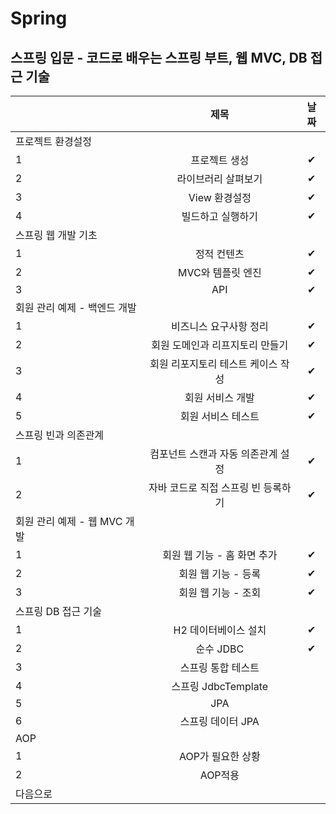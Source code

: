 # Spring

## 스프링 입문 - 코드로 배우는 스프링 부트, 웹 MVC, DB 접근 기술

|      |          제목          |    날짜  |
| ---- | :--------------------: | :--: |
| 프로젝트 환경설정 |
| 1    |      프로젝트 생성       |   ✔  |
| 2    | 라이브러리 살펴보기 |    ✔   |
| 3    |    View 환경설정    |    ✔   |
| 4    |       빌드하고 실행하기        |    ✔  |
|스프링 웹 개발 기초|
| 1   |  정적 컨텐츠  |  ✔    |
| 2    |     MVC와 템플릿 엔진   |   ✔   |
| 3    |         API         |     ✔     |
|회원 관리 예제 - 백엔드 개발 |
| 1   |     비즈니스 요구사항 정리      |   ✔   |
| 2   |     회원 도메인과 리프지토리 만들기      |   ✔   |
| 3   |     회원 리포지토리 테스트 케이스 작성      |  ✔    |
| 4   |     회원 서비스 개발      |   ✔   |
| 5   |     회원 서비스 테스트      |   ✔   |
| 스프링 빈과 의존관계|
| 1   |     컴포넌트 스캔과 자동 의존관계 설정      |   ✔   |
| 2   |     자바 코드로 직접 스프링 빈 등록하기      |  ✔    |
| 회원 관리 예제 - 웹 MVC 개발|
| 1   |     회원 웹 기능 - 홈 화면 추가      |   ✔    |
| 2   |     회원 웹 기능 - 등록      |     ✔  |
| 3   |     회원 웹 기능 - 조회     |    ✔   |
| 스프링 DB 접근 기술|
| 1   |     H2 데이터베이스 설치      |   ✔    |
| 2   |     순수 JDBC      |     ✔  |
| 3   |      스프링 통합 테스트      |      |
| 4   |     스프링  JdbcTemplate      |      |
| 5   |     JPA      |      |
| 6   |     스프링 데이터 JPA      |      |
|AOP|
| 1   |     AOP가 필요한 상황      |      |
| 2   |     AOP적용      |      |
|다음으로 |
